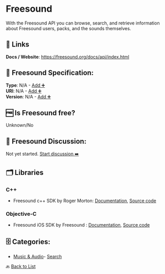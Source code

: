 # Freesound

With the Freesound API you can browse, search, and retrieve information about Freesound users, packs, and the sounds themselves.

##  🔗 Links
**Docs / Website**: https://freesound.org/docs/api/index.html

## 🧬 Freesound Specification:
**Type**: N/A - [Add ➕](https://github.com/apis-list/apis-list/edit/main/apis/freesound/freesound.yaml)  
**URI**: N/A - [Add ➕](https://github.com/apis-list/apis-list/edit/main/apis/freesound/freesound.yaml)  
**Version**: N/A - [Add ➕](https://github.com/apis-list/apis-list/edit/main/apis/freesound/freesound.yaml)

## 🆓 Is Freesound free?
 Unknown/No 

## 💬 Freesound Discussion:
Not yet started. [Start discussion ➡️](https://github.com/apis-list/apis-list/discussions/new)

## 🗂️ Libraries
### C++
- Freesound c++ SDK by Roger Morton: [Documentation](http://www.freesound.org/docs/api/client_libs.html), [Source code](https://github.com/ttguy/Qt_freesoundAPIv2)
### Objective-C
- Freesound iOS SDK by Freesound : [Documentation](https://www.freesound.org/docs/api/client_libs.html), [Source code](https://github.com/ffont/Freesound-iOS)


## 🗄️ Categories:
- [Music & Audio](https://github.com/apis-list/apis-list#music--audio-)- [Search](https://github.com/apis-list/apis-list#search-)

🔙  [Back to List](https://github.com/apis-list/apis-list)
